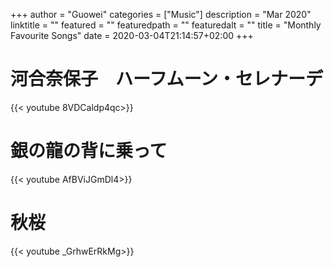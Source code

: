 +++
author = "Guowei"
categories = ["Music"]
description = "Mar 2020"
linktitle = ""
featured = ""
featuredpath = ""
featuredalt = ""
title = "Monthly Favourite Songs"
date = 2020-03-04T21:14:57+02:00
+++

# 河合奈保子　ハーフムーン・セレナーデ

{{< youtube  8VDCaldp4qc>}}

# 銀の龍の背に乗って

{{< youtube  AfBViJGmDl4>}}

# 秋桜

{{< youtube  _GrhwErRkMg>}}

